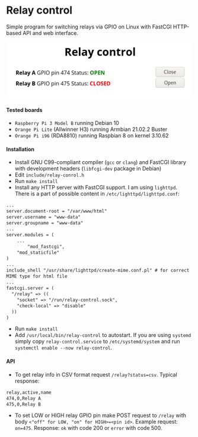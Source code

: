# Relay control
Simple program for switching relays via GPIO on Linux with FastCGI HTTP-based API and web interface.

![](screenshot.png)

#### Tested boards
- `Raspberry Pi 3 Model B` running Debian 10
- `Orange Pi Lite` (Allwinner H3) running Armbian 21.02.2 Buster
- `Orange Pi i96` (RDA8810) running Raspbian 8 on kernel 3.10.62

#### Installation
- Install GNU C99-compliant compiler (`gcc` or `clang`) and FastCGI library with development headers (`libfcgi-dev` package in Debian)
- Edit `include/relay-conrol.h`
- Run `make install`
- Install any HTTP server with FastCGI support. I am using `lighttpd`. There is a part of possible content in `/etc/lighttpd/lighttpd.conf`:

```
...
server.document-root = "/var/www/html"
server.username = "www-data"
server.groupname = "www-data"
...
server.modules = (
	...
        "mod_fastcgi",
	"mod_staticfile"
)
...
include_shell "/usr/share/lighttpd/create-mime.conf.pl" # for correct MIME type for html file
...
fastcgi.server = (
  "/relay" => ((
    "socket" => "/run/relay-control.sock",
    "check-local" => "disable"
  ))
)
```

- Run `make install`
- Add `/usr/local/bin/relay-control` to autostart. If you are using `systemd` simply copy `relay-control.service` to `/etc/systemd/system` and run `systemctl enable --now relay-control`.

#### API

- To get relay info in CSV format request `/relay?status=csv`. Typical response:
```
relay,active,name
474,0,Relay A
475,0,Relay B
```
- To set LOW or HIGH relay GPIO pin make POST request to `/relay` with body `<"off" for LOW, "on" for HIGH>=<pin id>`. Example request: `on=475`. Response: `ok` with code 200 or `error` with code 500.
